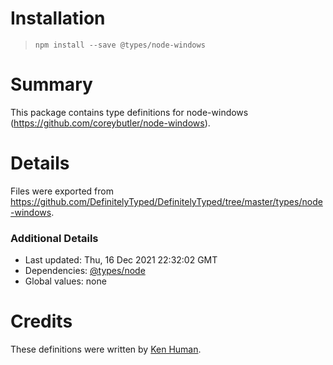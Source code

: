 # Installation
> `npm install --save @types/node-windows`

# Summary
This package contains type definitions for node-windows (https://github.com/coreybutler/node-windows).

# Details
Files were exported from https://github.com/DefinitelyTyped/DefinitelyTyped/tree/master/types/node-windows.

### Additional Details
 * Last updated: Thu, 16 Dec 2021 22:32:02 GMT
 * Dependencies: [@types/node](https://npmjs.com/package/@types/node)
 * Global values: none

# Credits
These definitions were written by [Ken Human](https://github.com/kenhuman).
